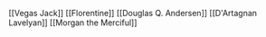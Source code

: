 [[Vegas Jack]]
[[Florentine]]
[[Douglas Q. Andersen]]
[[D'Artagnan Lavelyan]]
[[Morgan the Merciful]]
